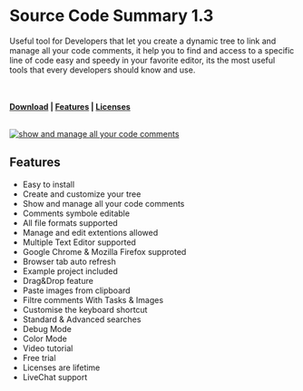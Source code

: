 # Source Code Summary 1.3
Useful tool for Developers that let you create a dynamic tree to link and manage all your code comments, it help you to find and access to a specific line of code easy and speedy in your favorite editor, its the most useful tools that every developers should know and use.

<br><br>
<strong><a href="https://askdesigngroup.com/scsummary" target="_blank">Download</a> | </h2><a href="https://askdesigngroup.com/scsummary/#features" target="_blank">Features</a> | <a href="https://askdesigngroup.com/scsummary/#download" target="_blank">Licenses</a> </strong>
<br><br>


<a href="https://askdesigngroup.com/scsummary"><img src="https://askdesigngroup.com/scsummary/productivity/images/scsummary.png" alt="show and manage all your code comments"></a>


Features
-------
<ul>
  <li>Easy to install</li> 
  <li>Create and customize your tree</li>     
  <li>Show and manage all your code comments</li>  
  <li>Comments symbole editable</>
  <li>All file formats supported</li>
  <li>Manage and edit extentions allowed</li>
  <li>Multiple Text Editor supported</li>
  <li>Google Chrome & Mozilla Firefox supproted</li>
  <li>Browser tab auto refresh</li>
  <li>Example project included</li>
  <li>Drag&amp;Drop feature</li> 
  <li>Paste images from clipboard</li>  
  <li>Filtre comments With Tasks & Images</li>    
  <li>Customise the keyboard shortcut</li>    
  <li>Standard & Advanced searches</li>    
  <li>Debug Mode</li>    
  <li>Color Mode</li>  
  <li>Video tutorial</li>  
  <li>Free trial</li>   
  <li>Licenses are lifetime</li>    
  <li>LiveChat support</li>
</ul>
